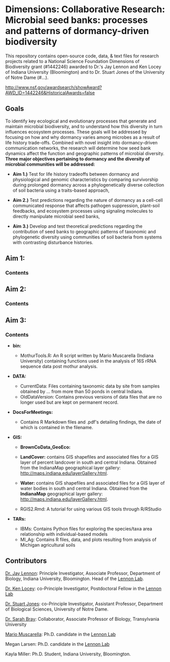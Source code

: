 # Dimensions: Collaborative Research: Microbial seed banks: processes and patterns of dormancy-driven biodiversity

This repository contains open-source code, data, & text files for research projects related to a National Science Foundation Dimensions of Biodiversity grant (#1442246) awarded to Dr.'s Jay Lennon and Ken Locey of Indiana University (Bloomington) and to Dr. Stuart Jones of the University of Notre Dame (#...).

http://www.nsf.gov/awardsearch/showAward?AWD_ID=1442246&HistoricalAwards=false

## Goals
To identify key ecological and evolutionary processes that generate and maintain microbial biodiversity, and to understand how this diversity in turn influences ecosystem processes. These goals will be addressed by focusing on how and why dormancy varies among microbes as a result of life history trade-offs. Combined with novel insight into dormancy-driven communication networks, the research will determine how seed bank dynamics affect the function and geographic patterns of microbial diversity. **Three major objectives pertaining to dormancy and the diversity of microbial communities will be addressed:**

* **Aim 1.)** Test for life history tradeoffs between dormancy and physiological and genomic characteristics by comparing survivorship during prolonged dormancy across a phylogenetically diverse collection of soil bacteria using a traits-based approach, 

* **Aim 2.)** Test predictions regarding the nature of dormancy as a cell-cell communicated response that affects pathogen suppression, plant-soil feedbacks, and ecosystem processes using signaling molecules to directly manipulate microbial seed banks, 

* **Aim 3.)** Develop and test theoretical predictions regarding the contribution of seed banks to geographic patterns of taxonomic and phylogenetic diversity using communities of soil bacteria from systems with contrasting disturbance histories.

## Aim 1: 

### Contents


## Aim 2:

### Contents


## Aim 3: 

### Contents

* **bin:** 
	* MothurTools.R: An R script written by Mario Muscarella (Indiana University) containing functions used in the analysis of 16S rRNA sequence data post mothur analysis.

* **DATA:**
	* CurrentData: Files containing taxonomic data by site from samples obtained by ... from more than 50 ponds in central Indiana.
	* OldDataVersion: Contains previous versions of data files that are no longer used but are kept on permanent record.

* **DocsForMeetings:**

	* Contains R Markdown files and .pdf's detailing findings, the date of which is contained in the filename.

* **GIS:**
	* **BrownCoData_GeoEco:**
	
	* **LandCover:** contains GIS shapefiles and associated files for a GIS layer of percent landcover in south and central Indiana. Obtained from the IndianaMap geographical layer gallery: http://maps.indiana.edu/layerGallery.html.
	
	* **Water:** contains GIS shapefiles and associated files for a GIS layer of water bodies in south and central Indiana. Obtained from the **IndianaMap** geographical layer gallery: http://maps.indiana.edu/layerGallery.html. 
	
	* RGIS2.Rmd: A tutorial for using various GIS tools through R/RStudio	


* **TARs:**
	* IBMs: Contains Python files for exploring the species/taxa area relationship with individual-based models
	* MI_Ag: Contains R files, data, and plots resulting from analysis of Michigan agricultural soils




## Contributors

[Dr. Jay Lennon](http://www.indiana.edu/~microbes/people.php): Principle Investigator, Associate Professor, Department of Biology, Indiana University, Bloomington. Head of the [Lennon Lab](http://www.indiana.edu/~microbes/people.php).

[Dr. Ken Locey](http://kenlocey.weecology.org/): co-Principle Investigator, Postdoctoral Fellow in the [Lennon Lab](http://www.indiana.edu/~microbes/people.php)

[Dr. Stuart Jones](http://biology.nd.edu/people/faculty/jones/): co-Principle Investigator, Assistant Professor, Department of Biological Sciences, University of Notre Dame.

[Dr. Sarah Bray](http://www.transy.edu/about/faculty_bio.htm?ID=0246879): Collaborator, Associate Professor of Biology, Transylvania University

[Mario Muscarella](http://mmuscarella.github.io/): Ph.D. candidate in the [Lennon Lab](http://www.indiana.edu/~microbes/people.php)

Megan Larsen: Ph.D. candidate in the [Lennon Lab](http://www.indiana.edu/~microbes/people.php)

Kayla Miller: Ph.D. Student, Indiana University, Bloomington.